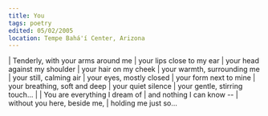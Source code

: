 ```yaml
---
title: You
tags: poetry
edited: 05/02/2005
location: Tempe Bahá'í Center, Arizona
---
```


| Tenderly, with your arms around me
|   your lips close to my ear
|   your head against my shoulder
|   your hair on my cheek
|   your warmth, surrounding me
|   your still, calming air
|   your eyes, mostly closed
|   your form next to mine
|   your breathing, soft and deep
|   your quiet silence
|   your gentle, stirring touch...
|
| You are everything I dream of
| and nothing I can know --
| without you here, beside me,
| holding me just so...
